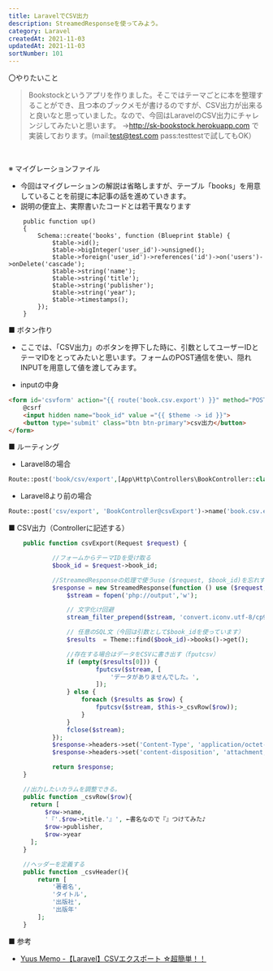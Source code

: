 ```yaml
---
title: LaravelでCSV出力
description: StreamedResponseを使ってみよう。
category: Laravel
createdAt: 2021-11-03
updatedAt: 2021-11-03
sortNumber: 101
---
```


〇やりたいこと
>  Bookstockというアプリを作りました。そこではテーマごとに本を整理することができ、且つ本のブックメモが書けるのですが、CSV出力が出来ると良いなと思っていました。なので、今回はLaravelのCSV出力にチャレンジしてみたいと思います。
→http://sk-bookstock.herokuapp.com で実装しております。(mail:test@test.com pass:testtestで試してもOK）
 
<br>

※ マイグレーションファイル
- 今回はマイグレーションの解説は省略しますが、テーブル「books」を用意していることを前提に本記事の話を進めていきます。
- 説明の便宜上、実際書いたコードとは若干異なります
```
    public function up()
    {
        Schema::create('books', function (Blueprint $table) {
            $table->id();
            $table->bigInteger('user_id')->unsigned();
            $table->foreign('user_id')->references('id')->on('users')->onDelete('cascade');
            $table->string('name');
            $table->string('title');
            $table->string('publisher');
            $table->string('year');
            $table->timestamps();
        });
    }
```

■ ボタン作り
- ここでは、「CSV出力」のボタンを押下した時に、引数としてユーザーIDとテーマIDをとってみたいと思います。フォームのPOST通信を使い、隠れINPUTを用意して値を渡してみます。<br>

- inputの中身
```html
<form id='csvform' action="{{ route('book.csv.export') }}" method="POST">
    @csrf
    <input hidden name="book_id" value ="{{ $theme -> id }}">
    <button type='submit' class="btn btn-primary">csv出力</button>
</form>
```

■ ルーティング
- Laravel8の場合
```php
Route::post('book/csv/export',[App\Http\Controllers\BookController::class,'csvExport'])->name('book.csv.export');
```
- Laravel8より前の場合
```php
Route::post('csv/export', 'BookController@csvExport')->name('book.csv.export');
```

■ CSV出力（Controllerに記述する）
```php
    public function csvExport(Request $request) {

            //フォームからテーマIDを受け取る
            $book_id = $request->book_id;

            //StreamedResponseの処理で使うuse ($request, $book_id)を忘れずに
            $response = new StreamedResponse(function () use ($request, $book_id) {
                $stream = fopen('php://output','w');

                // 文字化け回避
                stream_filter_prepend($stream, 'convert.iconv.utf-8/cp932//TRANSLIT');

                // 任意のSQL文（今回は引数として$book_idを使っています）
                $results  = Theme::find($book_id)->books()->get();

                //存在する場合はデータをCSVに書き出す（fputcsv）
                if (empty($results[0])) {
                        fputcsv($stream, [
                            'データがありませんでした。',
                        ]);
                } else {
                    foreach ($results as $row) {
                        fputcsv($stream, $this->_csvRow($row));
                    }
                }
                fclose($stream);
            });
            $response->headers->set('Content-Type', 'application/octet-stream');
            $response->headers->set('content-disposition', 'attachment; filename=ブックリスト.csv');

            return $response;
    }

    //出力したいカラムを調整できる。
    public function _csvRow($row){
      return [
          $row->name,
          '『'.$row->title.'』', ←書名なので『』つけてみた♪
          $row->publisher,
          $row->year
      ];
    }

    //ヘッダーを定義する
    public function _csvHeader(){
        return [
            '著者名',
            'タイトル',
            '出版社',
            '出版年'
        ];
    }
```

■ 参考
- [Yuus Memo -【Laravel】CSVエクスポート ☆超簡単！！](https://www.yuu-progra.com/2021/04/25/%e3%80%90laravel%e3%80%91csv%e3%82%a8%e3%82%af%e3%82%b9%e3%83%9d%e3%83%bc%e3%83%88-%e2%98%86%e8%b6%85%e7%b0%a1%e5%8d%98%ef%bc%81%ef%bc%81/)
